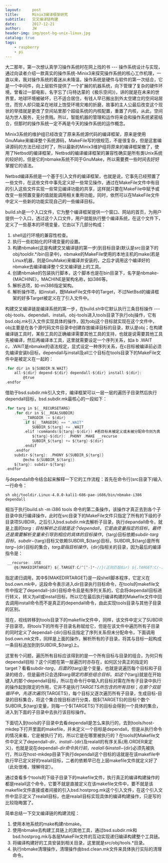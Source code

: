 ```yaml
---
layout:     post
title:      Minix3编译框架研究
subtitle:   交叉编译链构建
date:       2017-12-21
author:     JW
header-img: img/post-bg-unix-linux.jpg
catalog: true
tags:
    - raspberry
    - pi
---
```


大二那年，第一次想认真学习操作系统时在网上找的书 --- 操作系统设计与实现，通过向读者介绍一款真实的操作系统-Minix3来探究操作系统的核心工作机理，一直以来，我对操作系统的着迷从未降温，操作系统是硬件与软件的第一次结合，它是一个中间件，向上层软件提供了一个扩展的机器系统，向下管理了复杂的硬件环境，曾看过一部电影，名字忘了(马特达蒙的《极乐空间》)，讲的就是在未来的世界里，地球环境被破坏，已不适合居住，有钱人早已搬出到外太空建立的空间站居住，而穷人却只能呆在地球上饱受环境灾难的折磨，故事的主人公最后改变这个现状的举措就是更改了空间站里那个超级系统的内核配置，重置了内核，从此，空间站为世人服务，无分贵贱。所以，智能机器的管理和运作将来会和操作系统紧密结合，但那时的操作系统一定不再是今天的操作系统的运作概念。

Minix3系统的维护组已经改变了原来系统源代码的编译框架，原来是使用GnuMake来编译整个系统源码，MakeFile写的很规范，不是很复杂，但是这套编译源码的方法已经过时了，所以最新的Minix3维护组将原来的编译框架撤了，使用了Netbsd的编译框架，Netbsd的编译编译框架的兼容性确实是所有类Unix系统的较好的，但是它的nbmake系统不同于GnuMake，所以需要费一些时间去好好掌握它的语法。

Netbsd编译系统是一个基于引入文件的编译框架，也就是说，它事先已经预置了一些文件，在这些文件中事先定义好一些常见操作，通过在MakeFile文件中有目的引入这些文件实现一些常见编译功能的共享，这样就只要在MakeFile中赋予或改变一些预置变量的值就能调用相关重用功能，同时，依然可以在MakeFile文件中定义一些新的功能实现自己的一些编译目标。

build.sh是一个入口文件，它为整个编译框架提供一个窗口、网站的首页，为用户提供一个入口，透过这个入口文件，用户就能执行整个编译系统，在这个文件下，定义了一些基本的环境变量，它由以下几部分构成：

1. shell运行环境的兼容性检查。
2. 执行一些初始化的环境变量的设置。
3. 构建nbmake(这是构建交叉编译链的第一步)到目标目录(默认是src目录下的obj/tooldir.*/bin目录中)，nbmake的MakeFile使用的本地主机的make(若是Linux机器，则是GnuMake)来编译并安装的，之后才调用这个编译好的nbmake去编译编译整个交叉编译链上的工具。
4. 创建nbmake的包装执行脚本，这个脚本也是在bin目录下，名字是nbmake-{MACHINE}，MACHINE是架构名称，如i386等。
5. 解析选项，如-mi386指定架构。
6. 解析操作项，如install，既MakeFile文件中的Target，不过NetBsd的编译框架的好多Target被定义在了引入文件中。

构建交叉编译链是编译系统的第一步，在build.sh中它默认执行三条目标操作 --- obj-tools、dependall、install。obj-tools进入tools目录下执行obj操作，它有bsd.obj.mk引入文件实现具体的操作，因为obj这个目标就实现在这个文件中，obj主要是在各个源代码文件目录中创建存放编译目标的目录，默认是obj；在构建编译链工具时，某些工具的正确编译需要其他工具的支持，也就是说需要其他工具先被编译，然后再编译本工具，这里就需要设定一个序列关系，如a b .WAIT c，.WAIT是nbmake的语法规定，显式设定一种序列关系，在c目标被编译前必须先编译安装b目标，dependall与install及all三个目标在tools目录下的MakeFile文件中是被定义在一起的：

```c
.for dir in ${SUBDIR:N.WAIT}
	all-${dir} depend-${dir} dependall-${dir} install-${dir}:
		@true
.endfor
```

借助于bsd.subdir.mk引入文件，编译框架可以一层一层的遍历子目录然后执行dependall目标，bsd.subdir.mk最核心的一段如下：

```c
.for targ in ${__RECURSETARG}
	.for dir in ${__REALSUBDIR}
		__TARGDIR := ${dir}
		.if ${__TARGDIR} == ".WAIT"
			SUBDIR_${targ} += .WAIT
		.elif !commands(${targ}-${dir}) #若目标未被定义或未被分配命令则为真
			${targ}-${dir}: .PHONY .MAKE __recurse
			SUBDIR_${targ} += ${targ}-${dir}
		.endif
	.endfor
	subdir-${targ}: .PHONY ${SUBDIR_${targ}}
		@echo ${SUBDIR_${targ}}
	${targ}: subdir-${targ}
.endfor
```

与dependall命令结合起来解释一下它的工作流程：首先在命令行(src目录下)输入一行命令：

	sh obj/tooldir.Linux-4.0.0-kali1-686-pae-i686/bin/nbmake-i386 dependall
	
相当于执行build.sh -m i386 tools 命令的第二条操作，该操作才真正去到各个子目录中执行编译操作，此时在src目录下的MakeFile文件只指定了所有的下级的子目录项SUBDIR，之后引入bsd.subdir.mk去解析子目录，执行depandall命令，就是上面的${targ}: 目标解析之后就是这个dependall，它是由变量指定的目标，最终还是需要解析变量来引导到相应的具体的目标操作，${targ}目标依赖subdir-${targ}目标，subdir-${targ}目标又依赖SUBDIR_${targ}目标，SUBDIR_${targ}是所有${targ}-${dir}目标的集合，${targ}是指目标操作，${dir}指相关的目录，因为最后的编译指令是：

```c
 __recurse: .USE
	@${MAKEDIRTARGET} ${.TARGET:C/^[^-]*-//}(正则匹配dir) ${.TARGET:C/-.*$//}(目标)
```

指定递归调用，其中${MAKEDIRTARGET}是一段shell脚本程序，它定义在bsd.own.mk中，这段命令表示进入dir目录执行目标命令，在tools的makefile文件中指定了dependall-{dir}目标命令且是有序列关系的，它会将dependall目标进行转义，转义为all或install目标，所以它在最后执行编译构建的Makefile文件中回去调用install命令而不是真正的dependall命令，由此实现tools目录与其他子目录的区别。

现在，视线转移到tools目录下的makefile文件中，同样，该文件中定义了SUBDIR子目录项，将tools下的所有子目录名称赋给它，但是在该文件中遍历所有子目录的同时定义了dependall-{dir}目标且指定了序列关系但未分配命令，下面调用bsd.own.mk文件，同样是上面的操作，解析所有的子目录，将其与目标一起构成一条目标追加到到SUBDIR_${targ}上。

这里有个问题，遍历所有目标应该得到的是一个所有目标与目录的组合，为何只有dependall目标？这个问题在第一层遍历时亦存在，如何区分真正的指定的target？看看subdir-${targ}，后面的${targ}是个变量，也就是说遍历每个目标和子目录的结合，但是最终只会选择${targ}限定的那些组合目标，如这个${targ}就是在开始键入的那个dependall目标，所以在命令行中输入的目标对需在所有子目录中执行的操作起到限定的作用，它并不是执行${TARGETS}所包含的所有目标；在那个双层循环中，先逐次遍历${TARGETS}，每个目标又逐次遍历所有子目录，生成目标-目录的目标集合，将这个集合按目标进行分类，既${TARGETS}的目标个数个SUBDIR_${targ}变量，则每一个${TARGETS}下的目标会得到一个具体的集合，进入到下面的子目录中去执行该目标操作。

下面切入到tools的子目录中去看dependall是怎么来执行的，去到tools/host-mkdep下打开里面的makefile，并未定义一个目标是dependall，但是从执行命令的情况来看，它是被执行了的，所以它是在哪里被执行的？在tools的Makefile文件中定义了dependall-${dir}、install-${dir}及realall的有序关系(用.ORDER来定义)，也就是说在dependall-${dir}命令执行前，realall与install-${dir}必须先被执行，所以在host-mkdep目录下执行dependall这个目标的话就是在该makefile中执行早已定义好的realall目标，二者的依赖早已在上层makefile文件就定义好了（此处很难，理解待定）。

通过查看多个tools的下级子目录下的makefile文件，执行真正的编译构建操作的都是realall这个命令，它要不就是直接定义在该makefile文件中，要不就是该makefile文件直接或者间接的引入bsd.hostprog.mk这个引入文件，在这个引入文件中显示定义了realall目标，也是realall目标实现具体的编译构建操作，只是写的比较隐晦罢了。

简单总结一下交叉编译链的构建流程：

1. 使用本地系统的make构建nbmake。
2. 使用nbmake去构建工具链上的其他工具，通过bsd.subdir.mk和bsd.hostprog.mk与各层MakeFile文件的互动实现递归编译构建整个工具链。
3. 将编译构建好的工具安装到相关目录，这里就是src/obj/tools.*目录。
4. 执行nbmake清理操作，清理操作由bsd.clean.mk文件来具体执行实际的清理命令。

